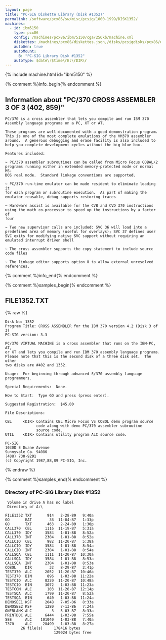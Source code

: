 ```yaml
---
layout: page
title: "PC-SIG Diskette Library (Disk #1352)"
permalink: /software/pcx86/sw/misc/pcsig/1000-1999/DISK1352/
machines:
  - id: ibm5150
    type: pcx86
    config: /machines/pcx86/ibm/5150/cga/256kb/machine.xml
    diskettes: /machines/pcx86/diskettes.json,/disks/pcsigdisks/pcx86/diskettes.json
    autoGen: true
    autoMount:
      B: "PC-SIG Library Disk #1352"
    autoType: $date\r$time\rB:\rDIR\r
---
```


{% include machine.html id="ibm5150" %}

{% comment %}info_begin{% endcomment %}

## Information about "PC/370 CROSS ASSEMBLER 3 OF 3 (402, 859)"

    PC/370 is a cross assembler that lets you compile and run IBM 370
    Assembly language programs on a PC, XT or AT.
    
    These programs are well-documented with a good demonstration program.
    This is one of the most complete emulations of the VM370 assembler
    around.  A generous debugging and erase facility is also included to
    help you complete development cycles without the big blue box.
    
    Features included:
    
    ~ PC/370 assembler subroutines can be called from Micro Focus COBAL/2
    programs running either in extended memory-protected mode or normal MS-
    DOS real mode.  Standard linkage conventions are supported.
    
    ~ PC/370 run-time emulator can be made resident to eliminate loading it
    for each program or subroutine execution.  As part of making the
    emulator reusable, debug supports restoring traces
    
    ~ Hardware assist is available for the CVB and CVD 370 instructions
    using the math co-processor to speed up the instructions by a factor of
    four
    
    ~ Two new supervisor calls are included: SVC 36 will load into a
    predefined area of memory (useful for overlays); SVC 37 defines user
    SVC exits for modifying native SVC support without requiring an
    emulated interrupt driven shell
    
    ~ The cross assembler supports the copy statement to include source
    code files
    
    ~ The linkage editor supports option U to allow external unresolved
    references.
{% comment %}info_end{% endcomment %}

{% comment %}samples_begin{% endcomment %}

## FILE1352.TXT

{% raw %}
```
Disk No: 1352
Program Title: CROSS ASSEMBLER for the IBM 370 version 4.2 (Disk 3 of 3)
PC-SIG version: 3.3

PC/370 VIRTUAL MACHINE is a cross assembler that runs on the IBM-PC, AT,
or XT and lets you compile and run IBM 370 assembly language programs.
Please note that this is the second disk of a three disk set.  The other
two disks are #402 and 1352.

Usage:  For beginning through advanced S/370 assembly language
programmers.

Special Requirements:  None.

How to Start:  Type GO and press (press enter).

Suggested Registration:  $45.00

File Descriptions:

CBL     <DIR> Contains CBL Micro Focus VS COBOL demo program source
              code along with demo PC/370 assembler subroutine
              source code.
UTIL    <DIR> Contains utility program ALC source code.

PC-SIG
1030D E Duane Avenue
Sunnyvale Ca. 94086
(408) 730-9291
(c) Copyright 1987,88,89 PC-SIG, Inc.

```
{% endraw %}

{% comment %}samples_end{% endcomment %}

### Directory of PC-SIG Library Disk #1352

     Volume in drive A has no label
     Directory of A:\

    FILE1352 TXT       914   2-28-89   9:40a
    GO       BAT        38  11-04-87   1:33p
    GO       TXT       463   2-24-89   1:30p
    CALL370  CBL      1116  11-19-87   5:31a
    CALL370  IDY      3584   1-01-88   8:52a
    CALL370  INT      2304   1-01-88   8:52a
    CALLCIO  CBL       982  11-20-87   5:38a
    CALLCIO  IDY      3584   1-01-88   8:54a
    CALLCIO  INT      2304   1-01-88   8:54a
    CALLSQA  CBL      1111  11-20-87  10:30a
    CALLSQA  IDY      3584   1-01-88   8:53a
    CALLSQA  INT      2304   1-01-88   8:53a
    COBOL    DIR        32   8-29-87   2:41p
    TEST370  ALC      2052  11-20-87  10:46a
    TEST370  BIN       896   1-03-88  11:22a
    TESTCIO  ALC      8220  11-20-87  10:48a
    TESTCIO  BIN      3072   1-03-88  11:23a
    TESTCOM  ALC       103  11-20-87  12:14p
    TESTSQA  ALC      1799  11-20-87   8:52a
    TESTSQA  BIN       640   1-03-88  11:24a
    DEMOSEE1 KSF      2048   7-05-86   8:33a
    DEMOSEE2 KSF      1280   7-13-86   7:24a
    ONEBLANK ALC         3   5-03-87   8:33a
    PRINTDOC ALC      6444   1-03-88   7:55a
    SEE      ALC    101040   1-03-88   7:40a
    T370     ALC     28499   1-03-88   8:27a
           26 file(s)     178416 bytes
                          129024 bytes free
